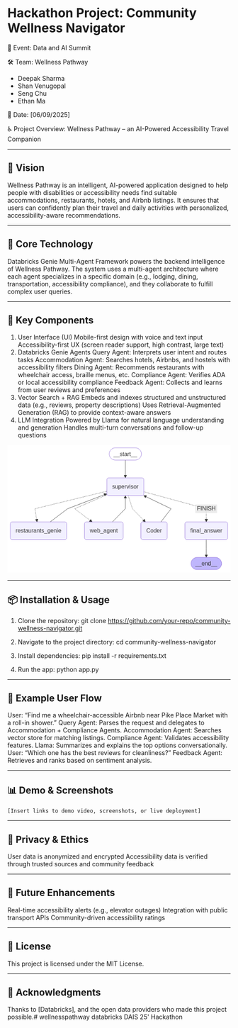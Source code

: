 
# Hackathon Project: Community Wellness Navigator



📅 Event: Data and AI Summit

🛠️ Team: Wellness Pathway
- Deepak Sharma
- Shan Venugopal
- Seng Chu
- Ethan Ma


📍 Date: [06/09/2025]

♿ Project Overview: Wellness Pathway – an AI-Powered Accessibility Travel Companion

---------------------------
🌟 Vision
---------------------------
Wellness Pathway is an intelligent, AI-powered application designed to help people with disabilities or accessibility needs find suitable accommodations, restaurants, hotels, and Airbnb listings. It ensures that users can confidently plan their travel and daily activities with personalized, accessibility-aware recommendations.

---------------------------
🧠 Core Technology
---------------------------
Databricks Genie Multi-Agent Framework powers the backend intelligence of Wellness Pathway. The system uses a multi-agent architecture where each agent specializes in a specific domain (e.g., lodging, dining, transportation, accessibility compliance), and they collaborate to fulfill complex user queries.


---------------------------
🧩 Key Components
---------------------------
1. User Interface (UI)
Mobile-first design with voice and text input
Accessibility-first UX (screen reader support, high contrast, large text)
2. Databricks Genie Agents
Query Agent: Interprets user intent and routes tasks
Accommodation Agent: Searches hotels, Airbnbs, and hostels with accessibility filters
Dining Agent: Recommends restaurants with wheelchair access, braille menus, etc.
Compliance Agent: Verifies ADA or local accessibility compliance
Feedback Agent: Collects and learns from user reviews and preferences
3. Vector Search + RAG
Embeds and indexes structured and unstructured data (e.g., reviews, property descriptions)
Uses Retrieval-Augmented Generation (RAG) to provide context-aware answers
4. LLM Integration
Powered by Llama for natural language understanding and generation
Handles multi-turn conversations and follow-up questions

![Langraph Diagram](resources/assets/img/langraph.png)

---------------------------
📦 Installation & Usage
---------------------------
1. Clone the repository:
   git clone https://github.com/your-repo/community-wellness-navigator.git

2. Navigate to the project directory:
   cd community-wellness-navigator

3. Install dependencies:
   pip install -r requirements.txt

4. Run the app:
   python app.py

---------------------------
🔄 Example User Flow
---------------------------
User: “Find me a wheelchair-accessible Airbnb near Pike Place Market with a roll-in shower.”
Query Agent: Parses the request and delegates to Accommodation + Compliance Agents.
Accommodation Agent: Searches vector store for matching listings.
Compliance Agent: Validates accessibility features.
Llama: Summarizes and explains the top options conversationally.
User: “Which one has the best reviews for cleanliness?”
Feedback Agent: Retrieves and ranks based on sentiment analysis.


---------------------------
📊 Demo & Screenshots
---------------------------
```TODO
[Insert links to demo video, screenshots, or live deployment] 
```

---------------------------
🔐 Privacy & Ethics
---------------------------
User data is anonymized and encrypted
Accessibility data is verified through trusted sources and community feedback

---------------------------
🚀 Future Enhancements
---------------------------
Real-time accessibility alerts (e.g., elevator outages)
Integration with public transport APIs
Community-driven accessibility ratings


---------------------------
📄 License
---------------------------
This project is licensed under the MIT License.

---------------------------
🙌 Acknowledgments
---------------------------
Thanks to [Databricks], and the open data providers who made this project possible.# wellnesspathway
databricks DAIS 25' Hackathon
